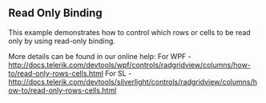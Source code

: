 ## Read Only Binding
This example demonstrates how to control which rows or cells to be read only by using read-only binding.

More details can be found in our online help:
For WPF - http://docs.telerik.com/devtools/wpf/controls/radgridview/columns/how-to/read-only-rows-cells.html
For SL - http://docs.telerik.com/devtools/silverlight/controls/radgridview/columns/how-to/read-only-rows-cells.html

[//]: <KeyWords: rows, cells>